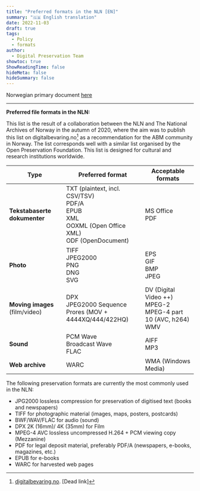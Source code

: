 ```yaml
---
title: "Preferred formats in the NLN [EN]"
summary: "🇬🇧 English translation"
date: 2022-11-03
draft: true
tags:
  - Policy
  - formats
author:
  - Digital Preservation Team
showtoc: true
ShowReadingTime: false
hideMeta: false
hideSummary: false
---
```


Norwegian primary document [here](/documents/2022-11-03-formats-in-use-no/)

---

**Preferred file formats in the NLN:**

This list is the result of a collaboration between the NLN and The National Archives of Norway in the autumn of 2020, where the aim was to publish this list on digitalbevaring.no[^1] as a recommendation for the ABM community in Norway. The list corresponds well with a similar list organised by the Open Preservation Foundation. This list is designed for cultural and research institutions worldwide.

[^1]: [digitalbevaring.no](https://digitalbevaring.no). [Dead link]

| Type | Preferred format | Acceptable formats |
| ---- | ---- | ---- |
| **Tekstabaserte dokumenter** | TXT (plaintext, incl. CSV/TSV)<br>PDF/A <br>EPUB<br>XML<br>OOXML (Open Office XML)<br>ODF (OpenDocument) | MS Office<br>PDF |
| **Photo** | TIFF<br>JPEG2000<br>PNG<br>DNG<br>SVG | EPS<br>GIF<br>BMP<br>JPEG |
| **Moving images** (film/video) | DPX<br>JPEG2000 Sequence<br>Prores (MOV + 4444XQ/444/422HQ) | DV (Digital Video ++)<br> MPEG-2<br>MPEG-4 part 10 (AVC, h264)<br>WMV |
| **Sound** | PCM Wave<br>Broadcast Wave<br>FLAC | AIFF<br>MP3<br> |
| **Web archive** | WARC | WMA (Windows Media) |

The following preservation formats are currently the most commonly used in
the NLN:

- JPG2000 lossless compression for preservation of digitised text
    (books and newspapers)
- TIFF for photographic material (images, maps, posters, postcards)
- BWF/WAV/FLAC for audio (sound)
- DPX 2K (16mm)/ 4K (35mm) for Film
- MPEG-4 AVC lossless uncompressed H.264 + PCM viewing copy (Mezzanine)
- PDF for legal deposit material, preferably PDF/A (newspapers,
    e-books, magazines, etc.)
- EPUB for e-books
- WARC for harvested web pages
